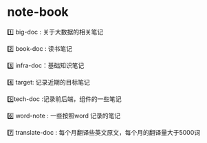 # note-book

:one: big-doc  : 关于大数据的相关笔记

:two: book-doc : 读书笔记

:three: infra-doc：基础知识笔记

:four: target: 记录近期的目标笔记

:five:tech-doc :记录前后端，组件的一些笔记

:six: word-note : 一些按照word 记录的笔记

:seven: translate-doc :  每个月翻译些英文原文，每个月的翻译量大于5000词



